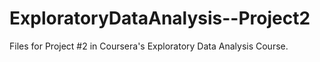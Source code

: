# ExploratoryDataAnalysis--Project2
Files for Project #2 in Coursera's Exploratory Data Analysis Course.

